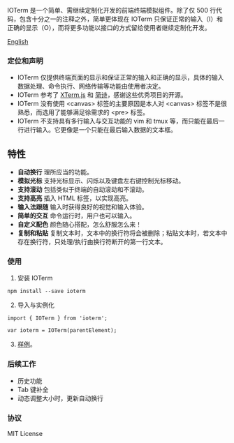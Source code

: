 IOTerm 是一个简单、需继续定制化开发的前端终端模拟组件。除了仅 500 行代码，包含十分之一的注释之外，简单更体现在 IOTerm 只保证正常的输入（I）和正确的显示（O），而将更多功能以接口的方式留给使用者继续定制化开发。

[English](https://github.com/kaiopen/IOTerm/blob/master/README-EN.md)

### 定位和声明
* IOTerm 仅提供终端页面的显示和保证正常的输入和正确的显示，具体的输入数据处理、命令执行、网络传输等功能由使用者决定。
* IOTerm 参考了 [XTerm.js](https://github.com/xtermjs/xterm.js) 和 [简诗](https://github.com/moyuer1992/-jianshi)，感谢这些优秀项目的开源。
* IOTerm 没有使用 &lt;canvas&gt; 标签的主要原因是本人对 &lt;canvas&gt; 标签不是很熟悉，而选用了能够满足徐需求的 &lt;pre&gt; 标签。
* IOTerm 不支持具有多行输入与交互功能的 vim 和 tmux 等，而只能在最后一行进行输入。它更像是一个只能在最后输入数据的文本框。

## 特性
* **自动换行** 理所应当的功能。
* **模拟光标** 支持光标显示、闪烁以及键盘左右键控制光标移动。
* **支持滚动** 包括类似于终端的自动滚动和不滚动。
* **支持高亮** 插入 HTML 标签，以实现高亮。
* **输入法跟随** 输入时获得良好的视觉和输入体验。
* **简单的交互** 命令运行时，用户也可以输入。
* **自定义配色** 颜色随心搭配，怎么舒服怎么来！
* **复制和粘贴** 复制文本时，文本中的换行符将会被删除；粘贴文本时，若文本中存在换行符，只处理/执行由换行符断开的第一行文本。

### 使用
1. 安装 IOTerm
```
npm install --save ioterm
```

2. 导入与实例化
```
import { IOTerm } from 'ioterm';

var ioterm = IOTerm(parentElement);

```

3. [样例](https://github.com/kaiopen/IOTerm/tree/master/demo)。

### 后续工作
* 历史功能
* Tab 键补全
* 动态调整大小时，更新自动换行

### 协议
MIT License
